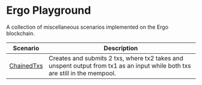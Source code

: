 # Ergo Playground

A collection of miscellaneous scenarios implemented on the Ergo blockchain.

| Scenario       | Description                                                                                                                 |
|----------------|-----------------------------------------------------------------------------------------------------------------------------|
| [ChainedTxs](src/main/scala/scenarios/ChainedTxs.scala) | Creates and submits 2 txs, where tx2 takes and unspent output from tx1 as an input while both txs are still in the mempool. |